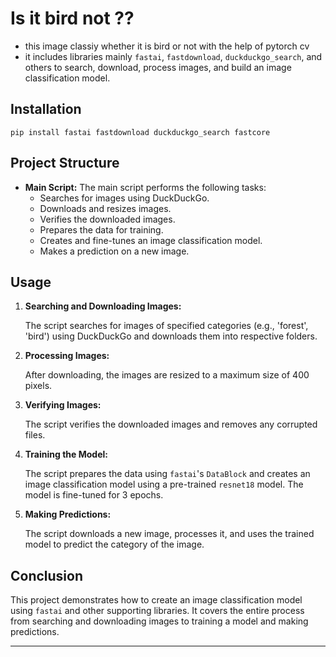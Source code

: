 # Is it bird not ??
- this image classiy whether it is bird or not with the help of pytorch cv 
- it includes libraries mainly `fastai`, `fastdownload`, `duckduckgo_search`, and others to search, download, process images, and build an image classification model.

## Installation

```
pip install fastai fastdownload duckduckgo_search fastcore
```

## Project Structure

- **Main Script:** The main script performs the following tasks:
  - Searches for images using DuckDuckGo.
  - Downloads and resizes images.
  - Verifies the downloaded images.
  - Prepares the data for training.
  - Creates and fine-tunes an image classification model.
  - Makes a prediction on a new image.

## Usage

1. **Searching and Downloading Images:**

   The script searches for images of specified categories (e.g., 'forest', 'bird') using DuckDuckGo and downloads them into respective folders.

2. **Processing Images:**

   After downloading, the images are resized to a maximum size of 400 pixels.

3. **Verifying Images:**

   The script verifies the downloaded images and removes any corrupted files.

4. **Training the Model:**

   The script prepares the data using `fastai`'s `DataBlock` and creates an image classification model using a pre-trained `resnet18` model. The model is fine-tuned for 3 epochs.

5. **Making Predictions:**

   The script downloads a new image, processes it, and uses the trained model to predict the category of the image.


## Conclusion

This project demonstrates how to create an image classification model using `fastai` and other supporting libraries. It covers the entire process from searching and downloading images to training a model and making predictions.

---
